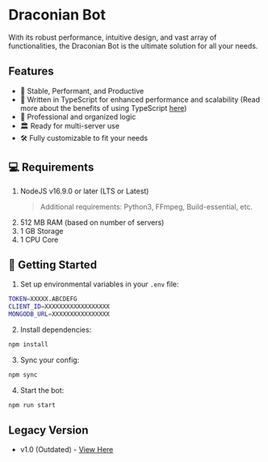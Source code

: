 # Draconian Bot

With its robust performance, intuitive design, and vast array of functionalities, the Draconian Bot is the ultimate solution for all your needs.

## Features

- 💪 Stable, Performant, and Productive
- 🧰 Written in TypeScript for enhanced performance and scalability
  (Read more about the benefits of using TypeScript [here](https://medium.com/swlh/the-major-benefits-of-using-typescript-aa8553f5e2ed))
- 🧠 Professional and organized logic
- 🏛️ Ready for multi-server use
- 🛠️ Fully customizable to fit your needs

## 💻 Requirements

1. NodeJS v16.9.0 or later (LTS or Latest)
   > Additional requirements: Python3, FFmpeg, Build-essential, etc.
1. 512 MB RAM (based on number of servers)
1. 1 GB Storage
1. 1 CPU Core

## 🚀 Getting Started

1. Set up environmental variables in your `.env` file:

```bash
TOKEN=XXXXX.ABCDEFG
CLIENT_ID=XXXXXXXXXXXXXXXXXX
MONGODB_URL=XXXXXXXXXXXXXXXX
```

2. Install dependencies:

```bash
npm install
```

3. Sync your config:

```bash
npm sync
```

4. Start the bot:

```bash
npm run start
```

## Legacy Version

- v1.0 (Outdated) - [View Here](https://github.com/RealKoolisw/DraconianBot/tree/v1.0-deprecated)
